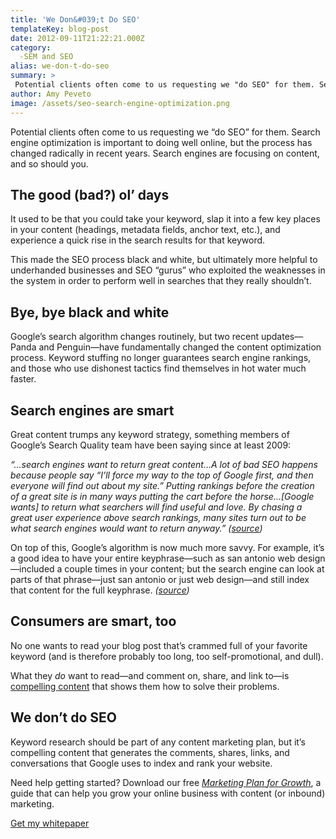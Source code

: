 ```yaml
---
title: 'We Don&#039;t Do SEO'
templateKey: blog-post
date: 2012-09-11T21:22:21.000Z
category: 
  -SEM and SEO
alias: we-don-t-do-seo
summary: > 
 Potential clients often come to us requesting we "do SEO" for them. Search engine optimization is important to doing well online, but the process has changed radically in recent years. Search engines are focusing on content, and so should you.
author: Amy Peveto
image: /assets/seo-search-engine-optimization.png
---
```


Potential clients often come to us requesting we “do SEO” for them. Search engine optimization is important to doing well online, but the process has changed radically in recent years. Search engines are focusing on content, and so should you.

The good (bad?) ol’ days
------------------------

It used to be that you could take your keyword, slap it into a few key places in your content (headings, metadata fields, anchor text, etc.), and experience a quick rise in the search results for that keyword.

This made the SEO process black and white, but ultimately more helpful to underhanded businesses and SEO “gurus” who exploited the weaknesses in the system in order to perform well in searches that they really shouldn’t.

Bye, bye black and white
------------------------

Google’s search algorithm changes routinely, but two recent updates—Panda and Penguin—have fundamentally changed the content optimization process. Keyword stuffing no longer guarantees search engine rankings, and those who use dishonest tactics find themselves in hot water much faster.

Search engines are smart
------------------------

Great content trumps any keyword strategy, something members of Google’s Search Quality team have been saying since at least 2009:

_“...search engines want to return great content...A lot of bad SEO happens because people say “I’ll force my way to the top of Google first, and then everyone will find out about my site.” Putting rankings before the creation of a great site is in many ways putting the cart before the horse...\[Google wants\] to return what searchers will find useful and love. By chasing a great user experience above search rankings, many sites turn out to be what search engines would want to return anyway.” ([source](http://www.mattcutts.com/blog/pagerank-sculpting/#comment-347513))_

On top of this, Google’s algorithm is now much more savvy. For example, it’s a good idea to have your entire keyphrase—such as san antonio web design—included a couple times in your content; but the search engine can look at parts of that phrase—just san antonio or just web design—and still index that content for the full keyphrase. _([source](http://www.highrankings.com/matt-cutts-seo-copy-339))_

Consumers are smart, too
------------------------

No one wants to read your blog post that’s crammed full of your favorite keyword (and is therefore probably too long, too self-promotional, and dull).

What they _do_ want to read—and comment on, share, and link to—is [compelling content](/blog/07/21/2011/five-characteristics-compelling-content) that shows them how to solve their problems.

We don’t do SEO
---------------

Keyword research should be part of any content marketing plan, but it’s compelling content that generates the comments, shares, links, and conversations that Google uses to index and rank your website.

Need help getting started? Download our free [_Marketing Plan for Growth_](/marketing-plan-growth), a guide that can help you grow your online business with content (or inbound) marketing.

[Get my whitepaper](/marketing-plan-growth)